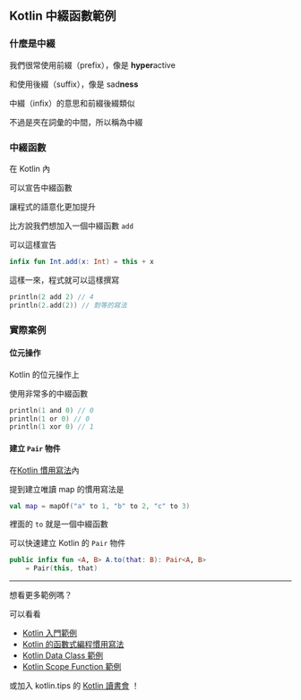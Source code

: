## Kotlin 中綴函數範例
### 什麼是中綴

我們很常使用前綴（prefix），像是 **hyper**active

和使用後綴（suffix），像是 sad**ness**

中綴（infix）的意思和前綴後綴類似

不過是夾在詞彙的中間，所以稱為中綴

### 中綴函數

在 Kotlin 內

可以宣告中綴函數

讓程式的語意化更加提升

比方說我們想加入一個中綴函數 `add`

可以這樣宣告

```kotlin
infix fun Int.add(x: Int) = this + x
```

這樣一來，程式就可以這樣撰寫

```kotlin
println(2 add 2) // 4
println(2.add(2)) // 對等的寫法
```

### 實際案例
#### 位元操作
Kotlin 的位元操作上

使用非常多的中綴函數

```kotlin
println(1 and 0) // 0
println(1 or 0) // 0
println(1 xor 0) // 1
```

#### 建立 `Pair` 物件
在[Kotlin 慣用寫法](idiom.md)內

提到建立唯讀 map 的慣用寫法是

```kotlin
val map = mapOf("a" to 1, "b" to 2, "c" to 3)
```

裡面的 `to` 就是一個中綴函數

可以快速建立 Kotlin 的 `Pair` 物件

```kotlin
public infix fun <A, B> A.to(that: B): Pair<A, B> 
    = Pair(this, that)
```

-----
想看更多範例嗎？

可以看看

- [Kotlin 入門範例](kotlin-syntax.md)
- [Kotlin 的函數式編程慣用寫法](kotlin-functional-programming-example.md)
- [Kotlin Data Class 範例](kotlin-data-class-example.md)
- [Kotlin Scope Function 範例](kotlin-scope-function-example.md)

或加入 kotlin.tips 的 [Kotlin 讀書會](https://tw.kotlin.tips/study-jams) ！
